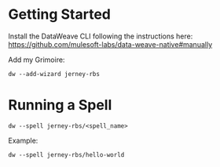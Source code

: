 # Getting Started

Install the DataWeave CLI following the instructions here: https://github.com/mulesoft-labs/data-weave-native#manually

Add my Grimoire:

```
dw --add-wizard jerney-rbs
```

# Running a Spell

```
dw --spell jerney-rbs/<spell_name>
```

Example:

```
dw --spell jerney-rbs/hello-world
```